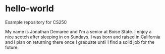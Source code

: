 # hello-world
Example repository for CS250

My name is Jonathan Demaree and I'm a senior at Boise State. I enjoy a nice scotch after sleeping in on Sundays. I was born and raised in California and I plan on returning there once I graduate until I find a solid job for the future.
